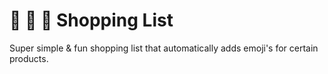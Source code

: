 # 🥦 🥑 🍌 Shopping List
Super simple &amp; fun shopping list that automatically adds emoji's for certain products.
